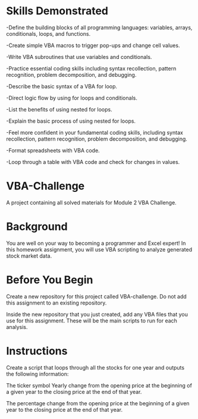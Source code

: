 # Skills Demonstrated
-Define the building blocks of all programming languages: variables, arrays, conditionals, loops, and functions.

-Create simple VBA macros to trigger pop-ups and change cell values.

-Write VBA subroutines that use variables and conditionals.

-Practice essential coding skills including syntax recollection, pattern recognition, problem decomposition, and debugging.

-Describe the basic syntax of a VBA for loop.

-Direct logic flow by using for loops and conditionals.

-List the benefits of using nested for loops.

-Explain the basic process of using nested for loops.

-Feel more confident in your fundamental coding skills, including syntax recollection, pattern recognition, problem decomposition, and debugging.

-Format spreadsheets with VBA code.

-Loop through a table with VBA code and check for changes in values.

# VBA-Challenge
A project containing all solved materials for Module 2 VBA Challenge.

# Background
You are well on your way to becoming a programmer and Excel expert! In this homework assignment, you will use VBA scripting to analyze generated stock market data.

# Before You Begin
Create a new repository for this project called VBA-challenge. Do not add this assignment to an existing repository.

Inside the new repository that you just created, add any VBA files that you use for this assignment. These will be the main scripts to run for each analysis.

# Instructions
Create a script that loops through all the stocks for one year and outputs the following information:

The ticker symbol
Yearly change from the opening price at the beginning of a given year to the closing price at the end of that year.

The percentage change from the opening price at the beginning of a given year to the closing price at the end of that year.
